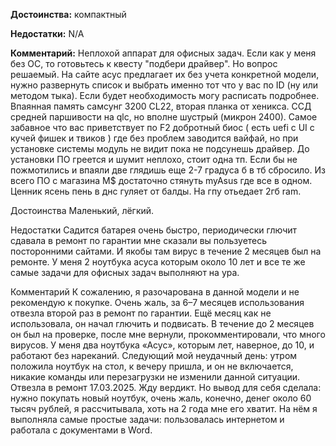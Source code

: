 **Достоинства:**
компактный

**Недостатки:**
N/A

**Комментарий:**
Неплохой аппарат для офисных задач. Если как у меня без ОС, то готовьтесь к квесту "подбери драйвер". Но вопрос решаемый. На сайте асус предлагает их без учета конкретной модели, нужно развернуть список и выбрать именно тот что у вас по ID (ну или методом тыка). Если будет необходимость могу расписать подробнее. Впаянная память самсунг 3200 СL22, вторая планка от хеникса. ССД средней паршивости на qlc, но вполне шустрый (микрон 2400). Самое забавное что вас приветствует по F2 добротный биос ( есть uefi с UI с кучей фишек и твиков ) где без проблем заводится вайфай, но при установке системы модуль не видит пока не подсунешь драйвер. До установки ПО греется и шумит неплохо, стоит одна тп. Если бы не пожмотились и впаяли две глядишь еще 2-7 градуса б в тб сбросило. Из всего ПО с магазина М$ достаточно стянуть myAsus где все в одном. Ценник ясень пень в днс гуляет от балды. На гпу отьедает 2гб ram.

Достоинства
Маленький, лёгкий.

Недостатки
Садится батарея очень быстро, периодически глючит сдавала в ремонт по гарантии мне сказали вы пользуетесь посторонними сайтами. И якобы там вирус в течение 2 месяцев был на ремонте.  У меня 2 ноутбука асуса которым около 10 лет и все те же самые задачи для офисных задач выполняют на ура.

Комментарий
К сожалению, я разочарована в данной модели и не рекомендую к покупке. Очень жаль, за 6–7 месяцев использования отвезла второй раз в ремонт по гарантии. 
Ещё месяц как не использовала, он начал глючить и подвисать. 
В течение до 2 месяцев он был на проверке, после мне вернули, прокомментировали, что много вирусов. У меня два ноутбука «Асус», которым лет, наверное, до 10, и работают без нареканий. 
Следующий мой неудачный день: утром положила ноутбук на стол, к вечеру пришла, и он не включается, никакие команды или перезагрузки не изменили данной ситуации. 
Отвезла в ремонт 17.03.2025. Жду вердикт. Но вывод для себя сделала: нужно покупать новый ноутбук, очень жаль, конечно, денег около 60 тысяч рублей, я рассчитывала, хоть на 2 года мне его хватит.
На нём я выполняла самые простые задачи: пользовалась интернетом и работала с документами в Word.